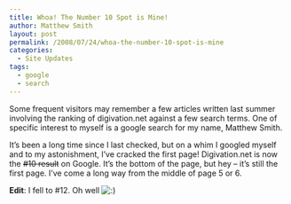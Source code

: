 ```yaml
---
title: Whoa! The Number 10 Spot is Mine!
author: Matthew Smith
layout: post
permalink: /2008/07/24/whoa-the-number-10-spot-is-mine
categories:
  - Site Updates
tags:
  - google
  - search
---
```

Some frequent visitors may remember a few articles written last summer involving the ranking of digivation.net against a few search terms. One of specific interest to myself is a google search for my name, Matthew Smith.

It&#8217;s been a long time since I last checked, but on a whim I googled myself and to my astonishment, I&#8217;ve cracked the first page! Digivation.net is now the <span style="text-decoration: line-through;">#10 result</span> on Google. It&#8217;s the bottom of the page, but hey &#8211; it&#8217;s still the first page. I&#8217;ve come a long way from the middle of page 5 or 6.

**Edit**: I fell to #12. Oh well <img src="http://archive.digivation.net/wp-includes/images/smilies/icon_smile.gif" alt=":)" class="wp-smiley" />